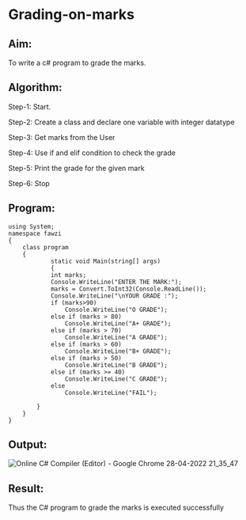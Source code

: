 # Grading-on-marks

## Aim:
To write a c# program to grade the marks.


## Algorithm:
Step-1:
Start.

Step-2:
Create a class and declare one variable with integer datatype

Step-3:
Get marks from the User

Step-4:
Use if and elif condition to check the grade

Step-5:
Print the grade for the given mark

Step-6:
Stop

## Program:
```
using System;
namespace fawzi
{
    class program
    {
            static void Main(string[] args)
            {
            int marks;
            Console.WriteLine("ENTER THE MARK:");
            marks = Convert.ToInt32(Console.ReadLine());
            Console.WriteLine("\nYOUR GRADE :");
            if (marks>90)
                Console.WriteLine("O GRADE");
            else if (marks > 80)
                Console.WriteLine("A+ GRADE");
            else if (marks > 70)
                Console.WriteLine("A GRADE");
            else if (marks > 60)
                Console.WriteLine("B+ GRADE");
            else if (marks > 50)
                Console.WriteLine("B GRADE");
            else if (marks >= 40)
                Console.WriteLine("C GRADE");
            else
                Console.WriteLine("FAIL");

        }
    }
}
```


## Output:
![Online C# Compiler (Editor) - Google Chrome 28-04-2022 21_35_47](https://user-images.githubusercontent.com/75235022/165796165-c709055b-5cf7-48c2-b4bc-3eef23a74d01.png)


## Result:
Thus the C# program to grade the marks is executed successfully
